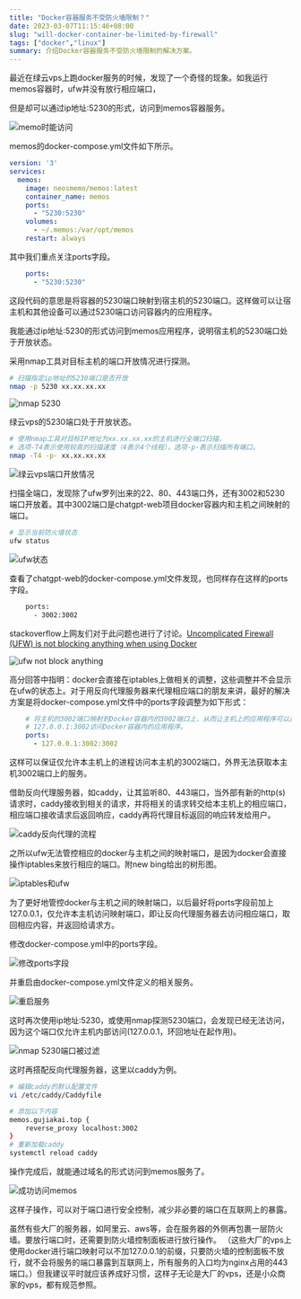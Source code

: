 ```yaml
---
title: "Docker容器服务不受防火墙限制？"
date: 2023-03-07T11:15:46+08:00
slug: "will-docker-container-be-limited-by-firewall"
tags: ["docker","linux"]
summary: 介绍Docker容器服务不受防火墙限制的解决方案。
---
```


最近在绿云vps上跑docker服务的时候，发现了一个奇怪的现象。如我运行memos容器时，ufw并没有放行相应端口，

但是却可以通过ip地址:5230的形式，访问到memos容器服务。

![memo时能访问](https://vip2.loli.net/2023/03/07/7XokAc2jrZi6spD.webp)

memos的docker-compose.yml文件如下所示。

```yaml
version: '3'
services:
  memos:
    image: neosmemo/memos:latest
    container_name: memos
    ports:
      - "5230:5230"
    volumes:
      - ~/.memos:/var/opt/memos
    restart: always
```

其中我们重点关注ports字段。

```yaml
    ports:
      - "5230:5230"
```

这段代码的意思是将容器的5230端口映射到宿主机的5230端口。这样做可以让宿主机和其他设备可以通过5230端口访问容器内的应用程序。

我能通过ip地址:5230的形式访问到memos应用程序，说明宿主机的5230端口处于开放状态。

采用nmap工具对目标主机的端口开放情况进行探测。

```bash
# 扫描指定ip地址的5230端口是否开放
nmap -p 5230 xx.xx.xx.xx
```

![nmap 5230](https://vip2.loli.net/2023/03/07/4JQk6yeBWGO3R9V.webp)

绿云vps的5230端口处于开放状态。

```bash
# 使用nmap工具对目标IP地址为xx.xx.xx.xx的主机进行全端口扫描，
# 选项-T4表示使用较高的扫描速度（4表示4个线程），选项-p-表示扫描所有端口。
nmap -T4 -p- xx.xx.xx.xx
```

![绿云vps端口开放情况](https://vip2.loli.net/2023/03/07/HycXLsuaOmSErhk.webp)

扫描全端口，发现除了ufw罗列出来的22、80、443端口外，还有3002和5230端口开放着。其中3002端口是chatgpt-web项目docker容器内和主机之间映射的端口。

```bash
# 显示当前防火墙状态
ufw status
```

![ufw状态](https://vip2.loli.net/2023/03/07/YsLXlOP1BMn9K5q.webp)

查看了chatgpt-web的docker-compose.yml文件发现，也同样存在这样的ports字段。

```bash
    ports:
      - 3002:3002
```

stackoverflow上网友们对于此问题也进行了讨论。[Uncomplicated Firewall (UFW) is not blocking anything when using Docker](https://askubuntu.com/questions/652556/uncomplicated-firewall-ufw-is-not-blocking-anything-when-using-docker)

![ufw not block anything](https://vip2.loli.net/2023/03/07/nrUqHlTf5gd6JE4.webp)

高分回答中指明：docker会直接在iptables上做相关的调整，这些调整并不会显示在ufw的状态上。对于用反向代理服务器来代理相应端口的朋友来讲，最好的解决方案是将docker-compose.yml文件中的ports字段调整为如下形式：

```yaml
    # 将主机的3002端口映射到Docker容器内的3002端口上，从而让主机上的应用程序可以通过
    # 127.0.0.1:3002访问Docker容器内的应用程序。
    ports:
      - 127.0.0.1:3002:3002
```

这样可以保证仅允许本主机上的进程访问本主机的3002端口，外界无法获取本主机3002端口上的服务。

借助反向代理服务器，如caddy，让其监听80、443端口，当外部有新的http(s)请求时，caddy接收到相关的请求，并将相关的请求转交给本主机上的相应端口，相应端口接收请求后返回响应，caddy再将代理目标返回的响应转发给用户。 

![caddy反向代理的流程](https://vip2.loli.net/2023/03/07/v7lJoRbcjnN8fM6.webp)

之所以ufw无法管控相应的docker与主机之间的映射端口，是因为docker会直接操作iptables来放行相应的端口。附new bing给出的树形图。

![iptables和ufw](https://vip2.loli.net/2023/03/07/zhb2eKlZfHFxWpd.webp)

为了更好地管控docker与主机之间的映射端口，以后最好将ports字段前加上127.0.0.1，仅允许本主机访问映射端口，即让反向代理服务器去访问相应端口，取回相应内容，并返回给请求方。

修改docker-compose.yml中的ports字段。

![修改ports字段](https://vip2.loli.net/2023/03/07/VnPiSHj9df6mtOF.webp)

并重启由docker-compose.yml文件定义的相关服务。

![重启服务](https://vip2.loli.net/2023/03/07/NJKqarH5cCjAE9O.webp)

这时再次使用ip地址:5230，或使用nmap探测5230端口，会发现已经无法访问，因为这个端口仅允许主机内部访问(127.0.0.1，环回地址在起作用)。

![nmap 5230端口被过滤](https://vip2.loli.net/2023/03/07/KMZD7xbIdgBTAPY.webp)

这时再搭配反向代理服务器，这里以caddy为例。

```bash
# 编辑caddy的默认配置文件
vi /etc/caddy/Caddyfile

# 添加以下内容
memos.gujiakai.top {
 	reverse_proxy localhost:3002
}
# 重新加载caddy
systemctl reload caddy
```

操作完成后，就能通过域名的形式访问到memos服务了。

![成功访问memos](https://vip2.loli.net/2023/03/07/7FozjDCnXIsv2p9.webp)

这样子操作，可以对于端口进行安全控制，减少非必要的端口在互联网上的暴露。

虽然有些大厂的服务器，如阿里云、aws等，会在服务器的外侧再包裹一层防火墙。要放行端口时，还需要到防火墙控制面板进行放行操作。
（这些大厂的vps上使用docker进行端口映射可以不加127.0.0.1的前缀，只要防火墙的控制面板不放行，就不会将服务的端口暴露到互联网上，所有服务的入口均为nginx占用的443端口。）但我建议平时就应该养成好习惯，这样子无论是大厂的vps，还是小众商家的vps，都有规范参照。